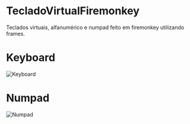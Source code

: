 # TecladoVirtualFiremonkey
Teclados virtuais, alfanumérico e numpad feito em firemonkey utilizando frames.

# Keyboard
![Keyboard](https://image.ibb.co/eGc6eG/keyboard2.png)

# Numpad
![Numpad](https://image.ibb.co/cK6MDb/Numpad.png)
